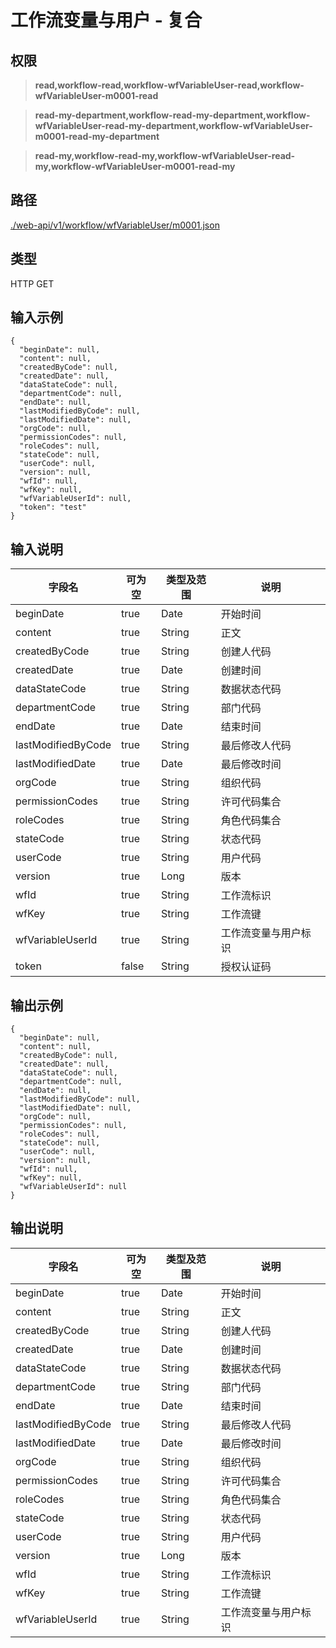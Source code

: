 # 工作流变量与用户 - 复合

## 权限

> **read,workflow-read,workflow-wfVariableUser-read,workflow-wfVariableUser-m0001-read**

> **read-my-department,workflow-read-my-department,workflow-wfVariableUser-read-my-department,workflow-wfVariableUser-m0001-read-my-department**

> **read-my,workflow-read-my,workflow-wfVariableUser-read-my,workflow-wfVariableUser-m0001-read-my**

## 路径

[./web-api/v1/workflow/wfVariableUser/m0001.json](./m0001.json)

## 类型

HTTP GET

## 输入示例

```
{
  "beginDate": null,
  "content": null,
  "createdByCode": null,
  "createdDate": null,
  "dataStateCode": null,
  "departmentCode": null,
  "endDate": null,
  "lastModifiedByCode": null,
  "lastModifiedDate": null,
  "orgCode": null,
  "permissionCodes": null,
  "roleCodes": null,
  "stateCode": null,
  "userCode": null,
  "version": null,
  "wfId": null,
  "wfKey": null,
  "wfVariableUserId": null,
  "token": "test"
}
```

## 输入说明

字段名|可为空|类型及范围|说明
---|---|---|---
beginDate|true|Date|开始时间
content|true|String|正文
createdByCode|true|String|创建人代码
createdDate|true|Date|创建时间
dataStateCode|true|String|数据状态代码
departmentCode|true|String|部门代码
endDate|true|Date|结束时间
lastModifiedByCode|true|String|最后修改人代码
lastModifiedDate|true|Date|最后修改时间
orgCode|true|String|组织代码
permissionCodes|true|String|许可代码集合
roleCodes|true|String|角色代码集合
stateCode|true|String|状态代码
userCode|true|String|用户代码
version|true|Long|版本
wfId|true|String|工作流标识
wfKey|true|String|工作流键
wfVariableUserId|true|String|工作流变量与用户标识
token|false|String|授权认证码

## 输出示例
```
{
  "beginDate": null,
  "content": null,
  "createdByCode": null,
  "createdDate": null,
  "dataStateCode": null,
  "departmentCode": null,
  "endDate": null,
  "lastModifiedByCode": null,
  "lastModifiedDate": null,
  "orgCode": null,
  "permissionCodes": null,
  "roleCodes": null,
  "stateCode": null,
  "userCode": null,
  "version": null,
  "wfId": null,
  "wfKey": null,
  "wfVariableUserId": null
}
```

## 输出说明

字段名|可为空|类型及范围|说明
---|---|---|---
beginDate|true|Date|开始时间
content|true|String|正文
createdByCode|true|String|创建人代码
createdDate|true|Date|创建时间
dataStateCode|true|String|数据状态代码
departmentCode|true|String|部门代码
endDate|true|Date|结束时间
lastModifiedByCode|true|String|最后修改人代码
lastModifiedDate|true|Date|最后修改时间
orgCode|true|String|组织代码
permissionCodes|true|String|许可代码集合
roleCodes|true|String|角色代码集合
stateCode|true|String|状态代码
userCode|true|String|用户代码
version|true|Long|版本
wfId|true|String|工作流标识
wfKey|true|String|工作流键
wfVariableUserId|true|String|工作流变量与用户标识
